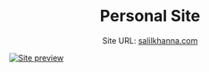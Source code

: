 <!-- PROJECT LOGO -->
<br />
<p align="center">
  <h1 align="center">Personal Site</h1>

  <p align="center">
    Site URL:
    <a href="https://salilkhanna.com">salilkhanna.com</a>
  </p>
</p>

[![Site preview](/public/social-image.png)](https://www.salilkhanna.com)
